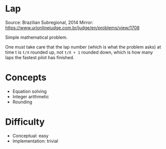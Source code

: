 Lap
===

Source: Brazilian Subregional, 2014
Mirror: <https://www.urionlinejudge.com.br/judge/en/problems/view/1708>

Simple mathematical problem.

One must take care that the lap number
(which is what the problem asks)
at time t is `t/X` rounded up,
not `t/X + 1` rounded down,
which is how many laps the fastest pilot has finished.

Concepts
========
- Equation solving
- Integer arithmetic
- Rounding

Difficulty
==========
- Conceptual: easy
- Implementation: trivial
